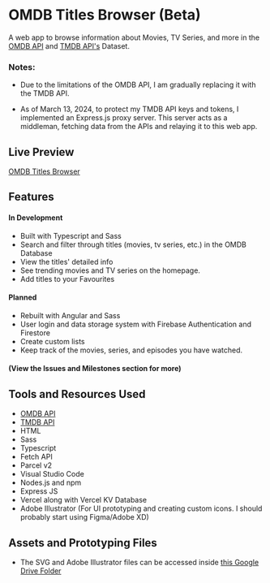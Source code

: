 # OMDB Titles Browser (Beta)

A web app to browse information about Movies, TV Series, and more in the [OMDB API](https://www.omdbapi.com/ "OMDB API's Website") and [TMDB API's](https://developer.themoviedb.org/docs/getting-started 'TMDB API Section') Dataset.

### Notes:
- Due to the limitations of the OMDB API, I am gradually replacing it with the TMDB API.

- As of March 13, 2024, to protect my TMDB API keys and tokens, I implemented an Express.js proxy server. This server acts as a middleman, fetching data from the APIs and relaying it to this web app.
  
## Live Preview

[OMDB Titles Browser](https://omdb-titles-browser.vercel.app/ 'OMDB Titles Browser: Live Preview')

## Features

#### In Development

- Built with Typescript and Sass
- Search and filter through titles (movies, tv series, etc.) in the OMDB Database
- View the titles' detailed info
- See trending movies and TV series on the homepage. 
- Add titles to your Favourites

#### Planned
- Rebuilt with Angular and Sass
- User login and data storage system with Firebase Authentication and Firestore
- Create custom lists
- Keep track of the movies, series, and episodes you have watched.

#### (View the Issues and Milestones section for more)

## Tools and Resources Used

- [OMDB API](https://www.omdbapi.com/ "OMDB API's Website")
- [TMDB API](https://developer.themoviedb.org/docs/getting-started)
- HTML
- Sass
- Typescript
- Fetch API
- Parcel v2
- Visual Studio Code
- Nodes.js and npm
- Express JS
- Vercel along with Vercel KV Database
- Adobe Illustrator (For UI prototyping and creating custom icons. I should probably start using Figma/Adobe XD)

## Assets and Prototyping Files
- The SVG and  Adobe Illustrator files can be accessed inside [this Google Drive Folder](https://drive.google.com/drive/folders/1-Fbwd9o2TkgyCTO9tmkua9vQNFdGJ375?usp=sharing)
